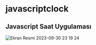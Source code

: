 # javascriptclock
## Javascript Saat Uygulaması



![Ekran Resmi 2023-09-30 23 19 24](https://github.com/ncanakyurek/javascriptclock/assets/72356728/4f83328d-8e99-4636-be7e-c46ecd40ec8d)
